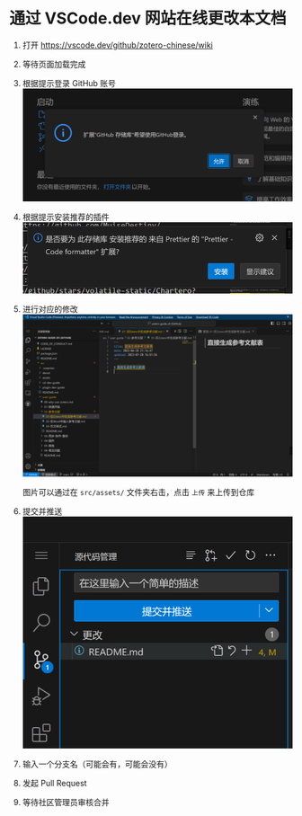 # 通过 VSCode.dev 网站在线更改本文档

1. 打开 <https://vscode.dev/github/zotero-chinese/wiki>
2. 等待页面加载完成
3. 根据提示登录 GitHub 账号
    ![根据提示登录 GitHub 账号](../../assets/image-contribution-guide-vscode1.png)
4. 根据提示安装推荐的插件
    ![Alt text](../../assets/image-贡献指南-安装插件.png)
5. 进行对应的修改
   ![进行对应的修改](../../assets/image-贡献指南-进行对应的更改.png)

   图片可以通过在 `src/assets/` 文件夹右击，点击 `上传` 来上传到仓库
6. 提交并推送
   ![提交并推送](../../assets/image-贡献指南-提交并推送.png)
7. 输入一个分支名（可能会有，可能会没有）
8. 发起 Pull Request
9. 等待社区管理员审核合并
